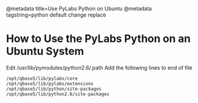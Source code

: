 @metadata title=Use PyLabs Python on Ubuntu
@metadata tagstring=python default change replace

# How to Use the PyLabs Python on an Ubuntu System

Edit /usr/lib/pymodules/python2.6/.path
Add the following lines to end of file

    /opt/qbase5/lib/pylabs/core
    /opt/qbase5/lib/pylabs/extensions
    /opt/qbase5/lib/python/site-packages
    /opt/qbase5/lib/python2.6/site-packages
